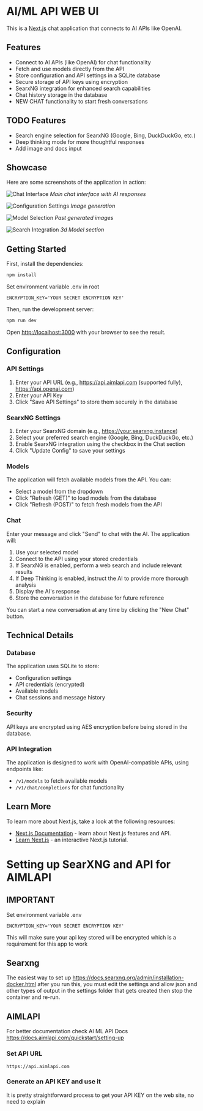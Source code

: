 # AI/ML API WEB UI

This is a [Next.js](https://nextjs.org) chat application that connects to AI APIs like OpenAI.

## Features

- Connect to AI APIs (like OpenAI) for chat functionality
- Fetch and use models directly from the API
- Store configuration and API settings in a SQLite database
- Secure storage of API keys using encryption
- SearxNG integration for enhanced search capabilities
- Chat history storage in the database
- NEW CHAT functionality to start fresh conversations

## TODO Features
- Search engine selection for SearxNG (Google, Bing, DuckDuckGo, etc.)
- Deep thinking mode for more thoughtful responses
- Add image and docs input

## Showcase

Here are some screenshots of the application in action:

![Chat Interface](github-images/a.png)
*Main chat interface with AI responses*

![Configuration Settings](github-images/b.png)
*Image generation*

![Model Selection](github-images/c.jpg)
*Past generated images*

![Search Integration](github-images/d.png)
*3d Model section*

## Getting Started

First, install the dependencies:

```bash
npm install
```

Set environment variable .env in root

``` .env
ENCRYPTION_KEY='YOUR SECRET ENCRYPTION KEY'
```

Then, run the development server:

```bash
npm run dev
```

Open [http://localhost:3000](http://localhost:3000) with your browser to see the result.

## Configuration

### API Settings

1. Enter your API URL (e.g., https://api.aimlapi.com (supported fully), https://api.openai.com)
2. Enter your API Key
3. Click "Save API Settings" to store them securely in the database

### SearxNG Settings

1. Enter your SearxNG domain (e.g., https://your.searxng.instance)
2. Select your preferred search engine (Google, Bing, DuckDuckGo, etc.)
3. Enable SearxNG integration using the checkbox in the Chat section
4. Click "Update Config" to save your settings

### Models

The application will fetch available models from the API. You can:
- Select a model from the dropdown
- Click "Refresh (GET)" to load models from the database
- Click "Refresh (POST)" to fetch fresh models from the API

### Chat

Enter your message and click "Send" to chat with the AI. The application will:
1. Use your selected model
2. Connect to the API using your stored credentials
3. If SearxNG is enabled, perform a web search and include relevant results
4. If Deep Thinking is enabled, instruct the AI to provide more thorough analysis
5. Display the AI's response
6. Store the conversation in the database for future reference

You can start a new conversation at any time by clicking the "New Chat" button.

## Technical Details

### Database

The application uses SQLite to store:
- Configuration settings
- API credentials (encrypted)
- Available models
- Chat sessions and message history

### Security

API keys are encrypted using AES encryption before being stored in the database.

### API Integration

The application is designed to work with OpenAI-compatible APIs, using endpoints like:
- `/v1/models` to fetch available models
- `/v1/chat/completions` for chat functionality

## Learn More

To learn more about Next.js, take a look at the following resources:

- [Next.js Documentation](https://nextjs.org/docs) - learn about Next.js features and API.
- [Learn Next.js](https://nextjs.org/learn) - an interactive Next.js tutorial.


# Setting up SearXNG and API for AIMLAPI

## IMPORTANT
Set environment variable .env

    ENCRYPTION_KEY='YOUR SECRET ENCRYPTION KEY'


This will make sure your api key stored will be encrypted which is a requirement for this app to work

## Searxng
The easiest way to set up https://docs.searxng.org/admin/installation-docker.html
after you run this, you must edit the settings and allow json and other types of output in the settings folder that gets created
then stop the container and re-run.

## AIMLAPI
For better documentation check AI ML API Docs https://docs.aimlapi.com/quickstart/setting-up

### Set API URL
    https://api.aimlapi.com

### Generate an API KEY and use it
It is pretty straightforward process to get your API KEY on the web site, no need to explain
